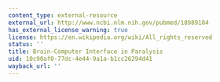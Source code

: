 ```yaml
---
content_type: external-resource
external_url: http://www.ncbi.nlm.nih.gov/pubmed/18989104
has_external_license_warning: true
license: https://en.wikipedia.org/wiki/All_rights_reserved
status: ''
title: Brain-Computer Interface in Paralysis
uid: 10c90af0-77dc-4e44-9a1a-b1cc26294d41
wayback_url: ''
---
```

